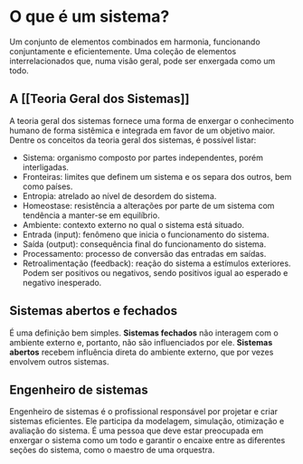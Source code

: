 # O que é um sistema?

Um conjunto de elementos combinados em harmonia, funcionando conjuntamente e eficientemente. Uma coleção de elementos interrelacionados que, numa visão geral, pode ser enxergada como um todo.

## A [[Teoria Geral dos Sistemas]]

A teoria geral dos sistemas fornece uma forma de enxergar o conhecimento humano de forma sistêmica e integrada em favor de um objetivo maior. Dentre os conceitos da teoria geral dos sistemas, é possível listar:

- Sistema: organismo composto por partes independentes, porém interligadas.
- Fronteiras: limites que definem um sistema e os separa dos outros, bem como países.
- Entropia: atrelado ao nível de desordem do sistema.
- Homeostase: resistência a alterações por parte de um sistema com tendência a manter-se em equilíbrio.
- Ambiente: contexto externo no qual o sistema está situado.
- Entrada (input): fenômeno que inicia o funcionamento do sistema.
- Saída (output): consequência final do funcionamento do sistema.
- Processamento: processo de conversão das entradas em saídas.
- Retroalimentação (feedback): reação do sistema a estímulos exteriores. Podem ser positivos ou negativos, sendo positivos igual ao esperado e negativo inesperado.

## Sistemas abertos e fechados

É uma definição bem simples. **Sistemas fechados** não interagem com o ambiente externo e, portanto, não são influenciados por ele. **Sistemas abertos** recebem influência direta do ambiente externo, que por vezes envolvem outros sistemas.

## Engenheiro de sistemas

Engenheiro de sistemas é o profissional responsável por projetar e criar sistemas eficientes. Ele participa da modelagem, simulação, otimização e avaliação do sistema. É uma pessoa que deve estar preocupada em enxergar o sistema como um todo e garantir o encaixe entre as diferentes seções do sistema, como o maestro de uma orquestra.




